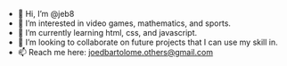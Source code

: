 - 👋 Hi, I’m @jeb8
- 👀 I’m interested in video games, mathematics, and sports.
- 🌱 I’m currently learning html, css, and javascript.
- 💞️ I’m looking to collaborate on future projects that I can use my skill in.
- 📫 Reach me here: joedbartolome.others@gmail.com

<!---
jeb8/jeb8 is a ✨ special ✨ repository because its `README.md` (this file) appears on your GitHub profile.
You can click the Preview link to take a look at your changes.
--->
